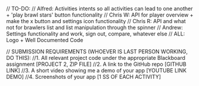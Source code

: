 // TO-DO:
//    Alfred: Activities intents so all activities can lead to one another + 'play brawl stars' button functionality
//    Chris W: API for player overview + make the x button and settings icon functionality
//    Chris R: API and what not for brawlers list and list manipulation through the spinner
//    Andrew: Settings functionality and work, sign out, compare, whatever else
//    ALL: Logo + Well Documented Code

// SUBMISSION REQUIREMENTS (WHOEVER IS LAST PERSON WORKING, DO THIS):
//1.	All relevant project code under the appropriate Blackboard assignment [PROJECT 2, ZIP FILE]
//2.	A link to the GitHub repo [GITHUB LINK]
//3.	A short video showing me a demo of your app [YOUTUBE LINK DEMO]
//4.	Screenshots of your app [1 SS OF EACH ACTIVITY]
